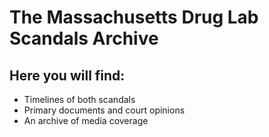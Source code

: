 The Massachusetts Drug Lab Scandals Archive
=============


## Here you will find:

* Timelines of both scandals
* Primary documents and court opinions
* An archive of media coverage